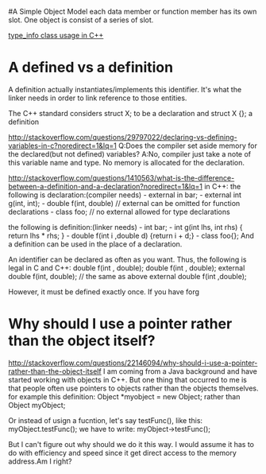 
#A Simple Object Model
each data member or function member has its own slot.
One object is consist of a series of slot.

[type_info class usage in C++](http://stackoverflow.com/questions/9248421/typeid-and-type-info-class)


# A defined vs a definition
A definition actually instantiates/implements this identifier.
It's what the linker needs in order to link reference to those entities.


The C++ standard considers struct X; to be a declaration and struct X {}; a definition


http://stackoverflow.com/questions/29797022/declaring-vs-defining-variables-in-c?noredirect=1&lq=1
Q:Does the compiler set aside memory for the declared(but not defined) variables?
A:No, compiler just take a note of this variable name and type. No memory is allocated for the declaration.


http://stackoverflow.com/questions/1410563/what-is-the-difference-between-a-definition-and-a-declaration?noredirect=1&lq=1
in C++:
the following is declaration:(compiler needs)
    - external in bar;
    - external int g(int, int);
    - double f(int, double) // external can be omitted for function declarations
    - class foo; // no external allowed for type declarations

the following is definition:(linker needs)
    - int bar;
    - int g(int lhs, int rhs) { return lhs * rhs; }
    - double f(int i ,double d) {return i + d;}
    - class foo{};
And a definition can be used in the place of a declaration.

An identifier can be declared as often as you want. Thus, the following is legal in C and C++:
    double f(int , double);
    double f(int , double);
    external double f(int, double); // the same as above
    external double f(int ,double);

However, it must be defined exactly once.
If you have forg




# Why should I use a pointer rather than the object itself?
http://stackoverflow.com/questions/22146094/why-should-i-use-a-pointer-rather-than-the-object-itself
I am coming from a Java background and have started working with objects in C++.
But one thing that occurred to me is that people often use pointers to objects rather than 
the objects themselves.
for example this definition:
    Object *myobject = new Object;
    rather than 
    Object myObject;

Or instead of usign a fucntion, let's say testFunc(), like this:
    myObject.testFunc();
we have to write:
    myObject->testFunc();

But I can't figure out why should we do it this way.
I would assume it has to do with efficiency and speed since it get direct access to the memory address.Am I right?




